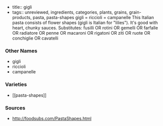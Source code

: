 - title:: gigli
- tags:: unreviewed, ingredients, categories, plants, grains, grain-products, pasta, pasta-shapes
gigli = riccioli = campanelle This Italian pasta consists of flower shapes (gigli is Italian for "lilies"). It's good with heart, chunky sauces. Substitutes: fusilli OR rotini OR gemelli OR farfalle OR radiatore OR penne OR macaroni OR rigatoni OR ziti OR ruote OR conchiglie OR cavatelli

### Other Names

* gigli
* riccioli
* campanelle

### Varieties

* [[pasta-shapes]]

### Sources
* http://foodsubs.com/PastaShapes.html
